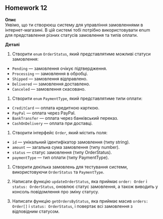 ## Homework 12

**Опис**  
Уявімо, що ти створюєш систему для управління замовленнями в інтернет-магазині. В цій системі тобі потрібно використовувати enum для представлення різних статусів замовлення та типів оплати.

**Деталі**  
1. Створити `enum` `OrderStatus`, який представлятиме можливі статуси замовлення:
* `Pending` — замовлення очікує підтвердження.
* `Processing` — замовлення в обробці.
* `Shipped` — замовлення відправлено.
* `Delivered` — замовлення доставлено.
* `Canceled` — замовлення скасовано.
1. Створити `enum` `PaymentType`, який представлятиме типи оплати:  
* `CreditCard` — оплата кредитною карткою.
* `PayPal` — оплата через PayPal.
* `BankTransfer` — оплата через банківський переказ.
* `CashOnDelivery` — оплата при доставці.  
1. Створити інтерфейс `Order`, який містить поля:  
* `id` — унікальний ідентифікатор замовлення (типу string).
* `amount` — загальна сума замовлення (типу number).
* `status` — статус замовлення (типу OrderStatus).
* `paymentType` — тип оплати (типу PaymentType).
1. Створити декілька замовлень для тестування системи, використовуючи `OrderStatus` та `PaymentType`.  


2. Написати функцію `updateOrderStatus`, яка приймає `order: Order` і `status: OrderStatus`, оновлює статус замовлення, а також виводить у консоль повідомлення про зміну статусу.  


3. Написати функцію `getOrdersByStatus`, яка приймає масив `orders: Order[]` і `status: OrderStatus`, і повертає всі замовлення з відповідним статусом.

